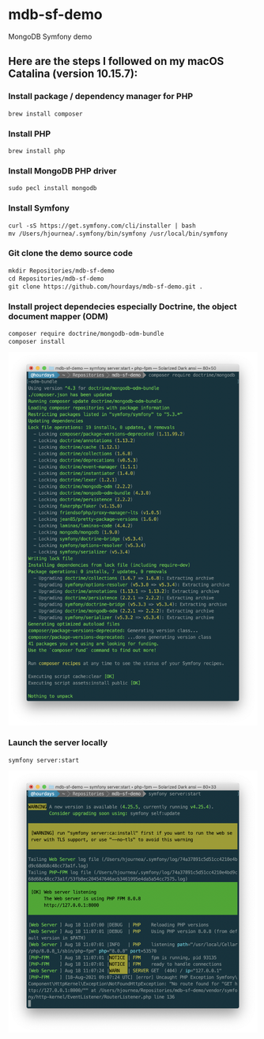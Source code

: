 # mdb-sf-demo
MongoDB Symfony demo

## Here are the steps I followed on my macOS Catalina (version 10.15.7):

### Install package / dependency manager for PHP 
```
brew install composer
```

### Install PHP
```
brew install php
```

### Install MongoDB PHP driver
```
sudo pecl install mongodb
```

### Install Symfony
```
curl -sS https://get.symfony.com/cli/installer | bash
mv /Users/hjournea/.symfony/bin/symfony /usr/local/bin/symfony
```

### Git clone the demo source code
```
mkdir Repositories/mdb-sf-demo
cd Repositories/mdb-sf-demo
git clone https://github.com/hourdays/mdb-sf-demo.git .
```

### Install project dependecies especially Doctrine, the object document mapper (ODM)
```
composer require doctrine/mongodb-odm-bundle
composer install
```
![alt text](https://github.com/hourdays/mdb-sf-demo/blob/main/readme-images/require%20doctrine.png)

### Launch the server locally
```
symfony server:start
```
![alt text](https://github.com/hourdays/mdb-sf-demo/blob/main/readme-images/symfony_server-start.png)
